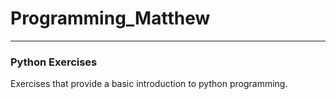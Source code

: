 # Programming_Matthew

---
### Python Exercises
Exercises that provide a basic introduction to python programming.